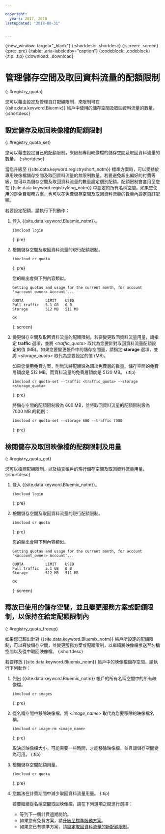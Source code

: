 ```yaml
---

copyright:
  years: 2017, 2018
lastupdated: "2018-08-31"


---
```


{:new_window: target="_blank"}
{:shortdesc: .shortdesc}
{:screen: .screen}
{:pre: .pre}
{:table: .aria-labeledby="caption"}
{:codeblock: .codeblock}
{:tip: .tip}
{:download: .download}


# 管理儲存空間及取回資料流量的配額限制
{: #registry_quota}

您可以藉由設定及管理自訂配額限制，來限制可在 {{site.data.keyword.Bluemix}} 帳戶中使用的儲存空間及取回資料流量的數量。
{:shortdesc}


## 設定儲存及取回映像檔的配額限制
{: #registry_quota_set}

您可以藉由設定自己的配額限制，來限制專用映像檔的儲存空間及取回資料流量的數量。
{:shortdesc}

當您升級至 {{site.data.keyword.registryshort_notm}} 標準方案時，可以受益於專用映像檔儲存空間及取回資料流量的無限制數量。若要避免超出偏好的付費等級，您可以為儲存空間及取回資料流量的數量設定個別配額。配額限制會套用至您在 {{site.data.keyword.registrylong_notm}} 中設定的所有名稱空間。如果您使用的是免費服務方案，也可以在免費儲存空間及取回資料流量的數量內設定自訂配額。

若要設定配額，請執行下列動作：

1.  登入 {{site.data.keyword.Bluemix_notm}}。

    ```
    ibmcloud login
    ```
    {: pre}

2.  檢閱儲存空間及取回資料流量的現行配額限制。

    ```
    ibmcloud cr quota
    ```
    {: pre}

    您的輸出會與下列內容類似。

    ```
    Getting quotas and usage for the current month, for account '<account_owner> Account'...

    QUOTA          LIMIT    USED
    Pull traffic   5.1 GB   0 B
    Storage        512 MB   511 MB

    OK
    ```
    {: screen}

3.  變更儲存空間及取回資料流量的配額限制。若要變更取回資料流量用量，請指定 **traffic** 選項，並將 _&lt;traffic_quota&gt;_ 取代為您要針對取回資料流量配額設定的值 (MB)。如果您要變更帳戶中的儲存空間量，請指定 **storage** 選項，並將 _&lt;storage_quota&gt;_ 取代為您要設定的值 (MB)。

    如果您使用免費方案，則無法將配額設為超出免費層的數量。儲存空間的免費層額度是 512 MB，而資料流量的免費層額度是 5120 MB。
    {:tip}

    ```
    ibmcloud cr quota-set --traffic <traffic_quota> --storage <storage_quota>
    ```
    {: pre}

    將儲存空間的配額限制設為 600 MB，並將取回資料流量的配額限制設為 7000 MB 的範例：

    ```
    ibmcloud cr quota-set --storage 600 --traffic 7000
    ```
    {: pre}


## 檢閱儲存及取回映像檔的配額限制及用量
{: #registry_quota_get}

您可以檢閱配額限制，以及檢查帳戶的現行儲存空間及取回資料流量用量。
{:shortdesc}

1.  登入 {{site.data.keyword.Bluemix_notm}}。

    ```
    ibmcloud login
    ```
    {: pre}

2.  檢閱儲存空間及取回資料流量的現行配額限制。

    ```
    ibmcloud cr quota
    ```
    {: pre}

    您的輸出會與下列內容類似。

    ```
    Getting quotas and usage for the current month, for account '<account_owner> Account'...

    QUOTA          LIMIT    USED
    Pull traffic   5.1 GB   0 B
    Storage        512 MB   511 MB

    OK
    ```
    {: screen}


## 釋放已使用的儲存空間，並且變更服務方案或配額限制，以保持在給定配額限制內
{: #registry_quota_freeup}

如果您已超出針對 {{site.data.keyword.Bluemix_notm}} 帳戶所設定的配額限制，可以釋放儲存空間，並變更服務方案或配額限制，以繼續將映像檔推送至名稱空間以及從中取回映像檔。
{:shortdesc}

若要釋放 {{site.data.keyword.Bluemix_notm}} 帳戶中的映像檔儲存空間，請執行下列動作：

1.  列出 {{site.data.keyword.Bluemix_notm}} 帳戶的所有名稱空間中的所有映像檔。

    ```
    ibmcloud cr images
    ```
    {: pre}

2.  從名稱空間中移除映像檔。將 _&lt;image_name&gt;_ 取代為您要移除的映像檔名稱。

    ```
    ibmcloud cr image-rm <image_name>
    ```
    {: pre}

    取決於映像檔大小，可能需要一些時間，才能移除映像檔，並且讓儲存空間變為可用。
    {:tip}

3.  檢閱儲存空間配額用量。

    ```
    ibmcloud cr quota
    ```
    {: pre}

4. 您無法在計費期間中減少取回資料流量用量。
   {:tip}

    若要繼續從名稱空間取回映像檔，請在下列選項之間進行選擇：

    -   等到下一個計費週期開始。
    -   如果您有免費方案，請[升級至標準服務方案](registry_overview.html#registry_plan_upgrade)。
    -   如果您已有標準方案，請[設定取回資料流量的新配額限制](#registry_quota_set)。
